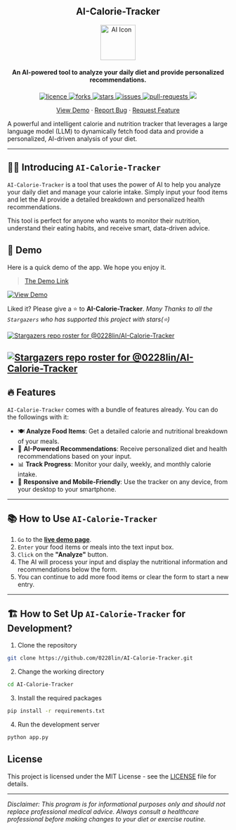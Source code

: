<h2 align="center">AI-Calorie-Tracker</h2>

<p align="center">
<img src="https://placehold.co/80x80/047857/ffffff?text=Diet" alt="AI Icon" width="80" />
</p>

<h4 align="center">An AI-powered tool to analyze your daily diet and provide personalized recommendations.</h4>

<p align="center">
<a href="https://github.com/0228lin/AI-Calorie-Tracker/blob/main/LICENSE" target="_blank">
<img src="https://img.shields.io/github/license/0228lin/AI-Calorie-Tracker?style=flat-square" alt="licence" />
</a>
<a href="https://github.com/0228lin/AI-Calorie-Tracker/fork" target="_blank">
<img src="https://img.shields.io/github/forks/0228lin/AI-Calorie-Tracker?style=flat-square" alt="forks"/>
</a>
<a href="https://github.com/0228lin/AI-Calorie-Tracker/stargazers" target="_blank">
<img src="https://img.shields.io/github/stars/0228lin/AI-Calorie-Tracker?style=flat-square" alt="stars"/>
</a>
<a href="https://github.com/0228lin/AI-Calorie-Tracker/issues" target="_blank">
<img src="https://img.shields.io/github/issues/0228lin/AI-Calorie-Tracker?style=flat-square" alt="issues"/>
</a>
<a href="https://github.com/0228lin/AI-Calorie-Tracker/pulls" target="_blank">
<img src="https://img.shields.io/github/issues-pr/0228lin/AI-Calorie-Tracker?style=flat-square" alt="pull-requests"/>
</a>
<a href="https://twitter.com/intent/tweet?text=👋%20Check%20out%20this%20amazing%20AI%20Calorie%20Tracker%20project%20https://github.com/0228lin/AI-Calorie-Tracker"><img src="https://img.shields.io/twitter/url?label=Share%20on%20Twitter&style=social&url=https%3A%2F%2Fgithub.com%2F0228lin%2FAI-Calorie-Tracker"></a>
</p>

<p align="center">
<a href="https://0228lin.github.io/AI-Calorie-Tracker/" target="_blank">View Demo</a>
·
<a href="https://github.com/0228lin/AI-Calorie-Tracker/issues/new/choose" target="_blank">Report Bug</a>
·
<a href="https://github.com/0228lin/AI-Calorie-Tracker/issues/new/choose" target="_blank">Request Feature</a>
</p>
A powerful and intelligent calorie and nutrition tracker that leverages a large language model (LLM) to dynamically fetch food data and provide a personalized, AI-driven analysis of your diet.

-----

## 👋🏻 Introducing `AI-Calorie-Tracker`

`AI-Calorie-Tracker` is a tool that uses the power of AI to help you analyze your daily diet and manage your calorie intake. Simply input your food items and let the AI provide a detailed breakdown and personalized health recommendations.

This tool is perfect for anyone who wants to monitor their nutrition, understand their eating habits, and receive smart, data-driven advice.

## 🚀 Demo

Here is a quick demo of the app. We hope you enjoy it.

> [The Demo Link](https://0228lin.github.io/AI-Calorie-Tracker/)
> <br>
<a href="https://0228lin.github.io/AI-Calorie-Tracker/">
  <img alt="View Demo" src="https://img.shields.io/badge/Try%20it%20now-View%20Demo-brightgreen"/>
</a>

Liked it? Please give a ⭐️ to **AI-Calorie-Tracker**.
_Many Thanks to all the `Stargazers` who has supported this project with stars(⭐)_

[![Stargazers repo roster for @0228lin/AI-Calorie-Tracker](https://reporoster.com/stars/0228lin/AI-Calorie-Tracker)](https://github.com/0228lin/AI-Calorie-Tracker/stargazers#gh-light-mode-only)

[![Stargazers repo roster for @0228lin/AI-Calorie-Tracker](https://reporoster.com/stars/dark/0228lin/AI-Calorie-Tracker)](https://github.com/0228lin/AI-Calorie-Tracker/stargazers#gh-dark-mode-only)
-----

## 🔥 Features

`AI-Calorie-Tracker` comes with a bundle of features already. You can do the followings with it:

  * 🍽️ **Analyze Food Items**: Get a detailed calorie and nutritional breakdown of your meals.
  * 🧠 **AI-Powered Recommendations**: Receive personalized diet and health recommendations based on your input.
  * 📊 **Track Progress**: Monitor your daily, weekly, and monthly calorie intake.
  * 📱 **Responsive and Mobile-Friendly**: Use the tracker on any device, from your desktop to your smartphone.

-----

## 📚 How to Use `AI-Calorie-Tracker`

1.  `Go` to the **[live demo page](https://0228lin.github.io/AI-Calorie-Tracker/)**.
2.  `Enter` your food items or meals into the text input box.
3.  `Click` on the **"Analyze"** button.
4.  The AI will process your input and display the nutritional information and recommendations below the form.
5.  You can continue to add more food items or clear the form to start a new entry.

-----

## 🏗️ How to Set Up `AI-Calorie-Tracker` for Development?

1.  Clone the repository

<!-- end list -->

```bash
git clone https://github.com/0228lin/AI-Calorie-Tracker.git
```

2.  Change the working directory

<!-- end list -->

```bash
cd AI-Calorie-Tracker
```

3.  Install the required packages

<!-- end list -->

```bash
pip install -r requirements.txt
```

4.  Run the development server

<!-- end list -->

```bash
python app.py
```


## License

This project is licensed under the MIT License - see the [LICENSE](LICENSE) file for details.

-----

*Disclaimer: This program is for informational purposes only and should not replace professional medical advice. Always consult a healthcare professional before making changes to your diet or exercise routine.*
